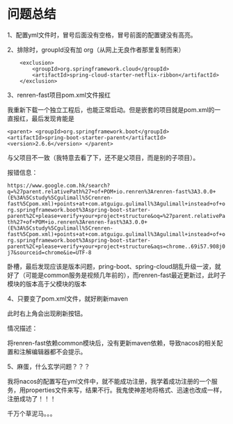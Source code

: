 # 问题总结

1、配置yml文件时，冒号后面没有空格，冒号前面的配置键没有高亮。

2、排除时，groupId没有加 org（从网上无良作者那里复制而来）

```
    <exclusion>
        <groupId>org.springframework.cloud</groupId>
        <artifactId>spring-cloud-starter-netflix-ribbon</artifactId>
    </exclusion>
```

3、renren-fast项目pom.xml文件报红

我重新下载一个独立工程后，也能正常启动。但是嵌套的项目就是pom.xml的<project>一直报红，最后发现肯能是

`
	<parent>
		<groupId>org.springframework.boot</groupId>
		<artifactId>spring-boot-starter-parent</artifactId>
		<version>2.6.6</version>
	</parent>
`

与父项目不一致（我特意去看了下，还不是父项目，而是别的子项目）。

报错信息：

`
https://www.google.com.hk/search?q=%27parent.relativePath%27+of+POM+io.renren%3Arenren-fast%3A3.0.0+(E%3A%5Cstudy%5Cgulimall%5Crenren-fast%5Cpom.xml)+points+at+com.atguigu.gulimall%3Agulimall+instead+of+org.springframework.boot%3Aspring-boot-starter-parent%2C+please+verify+your+project+structure&oq=%27parent.relativePath%27+of+POM+io.renren%3Arenren-fast%3A3.0.0+(E%3A%5Cstudy%5Cgulimall%5Crenren-fast%5Cpom.xml)+points+at+com.atguigu.gulimall%3Agulimall+instead+of+org.springframework.boot%3Aspring-boot-starter-parent%2C+please+verify+your+project+structure&aqs=chrome..69i57.908j0j7&sourceid=chrome&ie=UTF-8
`

卧槽，最后发现应该是版本问题，pring-boot、spring-cloud胡乱升级一波，就好了（可能是common服务是视频几年前的），而renren-fast最近更新过，此时子模块的版本高于父模块的版本

4、只要变了pom.xml文件，就好刷新maven

此时右上角会出现刷新按钮。

情况描述：

将renren-fast依赖common模块后，没有更新maven依赖，导致nacos的相关配置和注解编辑器都不会提示。

5、麻蛋，什么玄学问题？？？

我将nacos的配置写在yml文件中，就不能成功注册，我学着成功注册的一个服务，用properties文件来写，结果不行。我鬼使神差地将格式、迅速也改成一样，注册成功了！！！

千万个草泥马。。。
